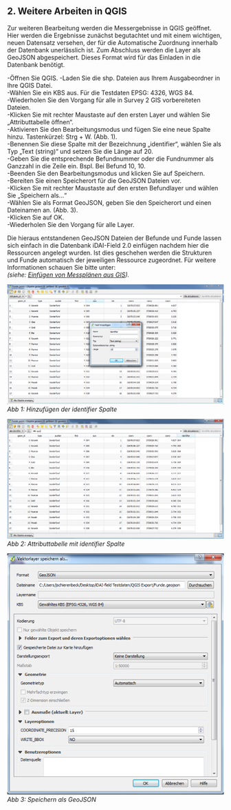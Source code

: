 ﻿## 2. Weitere Arbeiten in QGIS

Zur weiteren Bearbeitung werden die Messergebnisse in QGIS geöffnet.
Hier werden die Ergebnisse zunächst begutachtet und mit einem wichtigen, neuen Datensatz versehen, der für die Automatische Zuordnung innerhalb der Datenbank unerlässlich ist. Zum Abschluss werden die Layer als GeoJSON abgespeichert.
Dieses Format wird für das Einladen in die Datenbank benötigt.

-Öffnen Sie QGIS.
-Laden Sie die shp. Dateien aus Ihrem Ausgabeordner in Ihre QGIS Datei.\
-Wählen Sie ein KBS aus. Für die Testdaten EPSG: 4326, WGS 84.\
-Wiederholen Sie den Vorgang für alle in Survey 2 GIS vorbereiteten Dateien.\
-Klicken Sie mit rechter Maustaste auf den ersten Layer und wählen Sie „Attributtabelle öffnen“.\
-Aktivieren Sie den Bearbeitungsmodus und fügen Sie eine neue Spalte hinzu. Tastenkürzel: Strg + W. (Abb. 1).\
-Benennen Sie diese Spalte mit der Bezeichnung „identifier“, wählen Sie als Typ „Text (string)“ und setzen Sie die Länge auf 20.\
-Geben Sie die entsprechende Befundnummer oder die Fundnummer als Ganzzahl in die Zeile ein. Bspl. Bei Befund 10, 10.\
-Beenden Sie den Bearbeitungsmodus und klicken Sie auf Speichern.\
-Bereiten Sie einen Speicherort für die GeoJSON Dateien vor.\
-Klicken Sie mit rechter Maustaste auf den ersten Befundlayer und wählen Sie „Speichern als...“\
-Wählen Sie als Format GeoJSON, geben Sie den Speicherort und einen Dateinamen an. (Abb. 3).\
-Klicken Sie auf OK.\
-Wiederholen Sie den Vorgang für alle Layer.

Die hieraus entstandenen GeoJSON Dateien der Befunde und Funde lassen sich einfach in die Datenbank iDAI-Field 2.0 einfügen nachdem hier die Ressourcen angelegt wurden.
Ist dies geschehen werden die Strukturen und Funde automatisch der jeweiligen Ressource zugeordnet.
Für weitere Informationen schauen Sie bitte unter:\
*(siehe: [Einfügen von Messplänen aus GIS](../../manual/14._gis)).*

![handbuch_working_in_qgis_01](images/handbuch_working_in_qgis_01.PNG)\
*Abb 1: Hinzufügen der identifier Spalte*

![handbuch_working_in_qgis_02](images/handbuch_working_in_qgis_02.PNG)\
*Abb 2: Attributtabelle mit identifier Spalte*

![handbuch_working_in_qgis_03](images/handbuch_working_in_qgis_03.PNG)\
*Abb 3: Speichern als GeoJSON*


